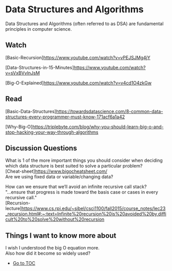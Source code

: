 # Data Structures and Algorithms

Data Structures and Algorithms (often referred to as DSA) are fundamental principles in computer science.  

## Watch

[Basic-Recursion]<https://www.youtube.com/watch?v=vPEJSJMg4jY>  

[Data-Structures-in-15-Minutes]<https://www.youtube.com/watch?v=sVxBVvlnJsM>  

[Big-O-Explained]<https://www.youtube.com/watch?v=v4cd1O4zkGw>  

## Read

[Basic-Data-Structures]<https://towardsdatascience.com/8-common-data-structures-every-programmer-must-know-171acf6a1a42>  

[Why-Big-O]<https://triplebyte.com/blog/why-you-should-learn-big-o-and-stop-hacking-your-way-through-algorithms>  

## Discussion Questions

What is 1 of the more important things you should consider when deciding which data structure is best suited to solve a particular problem?  
[Cheat-sheet]<https://www.bigocheatsheet.com/>  
Are we using fixed data or variable/changing data?

How can we ensure that we’ll avoid an infinite recursive call stack?  
"...ensure that progress is made toward the basis case or cases in every recursive call."  
[Recursion-lecture]<https://www.cs.rpi.edu/~sibel/csci1100/fall2015/course_notes/lec23_recursion.html#:~:text=Infinite%20recursion%20is%20avoided%20by,difficult%20to%20solve%20without%20recursion>

## Things I want to know more about  

I wish I understood the big O equation more.  
Also how did it become so widely used?  

- [Go to TOC](README.md)  
